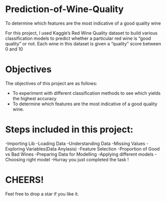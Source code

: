 # Prediction-of-Wine-Quality
To determine which features are the most indicative of a good quality wine

For this project, I used Kaggle’s Red Wine Quality dataset to build various classification models to predict whether a particular red wine is “good quality” or not. Each wine in this dataset is given a “quality” score between 0 and 10

# Objectives

The objectives of this project are as follows:

- To experiment with different classification methods to see which yields the highest accuracy
- To determine which features are the most indicative of a good quality wine.

# Steps included in this project:

-Importing Lib
-Loading Data
-Understanding Data
-Missing Values
-Exploring Variables(Data Anylasis)
-Feature Selection
-Proportion of Good vs Bad Wines
-Preparing Data for Modelling
-Applying different models
-Choosing right model
-Hurray you just completed the task !

# CHEERS!
Feel free to drop a star if you like it.
